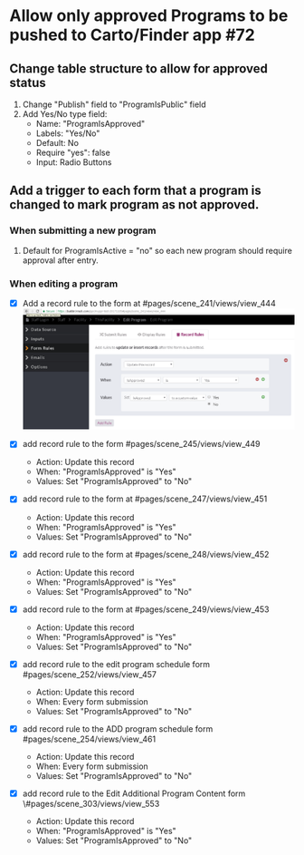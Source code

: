 # Allow only approved Programs to be pushed to Carto/Finder app #72

## Change table structure to allow for approved status  

1. Change "Publish" field to "ProgramIsPublic" field
2. Add Yes/No type field:
   * Name: "ProgramIsApproved"
   * Labels: "Yes/No"
   * Default: No
   * Require "yes": false
   * Input: Radio Buttons



## Add a trigger to each form that a program is changed to mark program as not approved.

### When submitting a new program

1. Default for ProgramIsActive = "no" so each new program should require approval after entry.



###  When editing a program

- [x] Add a record rule to the form at \#pages/scene_241/views/view_444
     ![AddFormTriggerToEditProgramForm](images/72/AddFormTriggerToEditProgramForm.PNG)

- [x] add record rule to the form \#pages/scene_245/views/view_449

     * Action: Update this record
     * When: "ProgramIsApproved" is "Yes"
     * Values: Set "ProgramIsApproved" to "No"

- [x] add record rule to the form at \#pages/scene_247/views/view_451

     - Action: Update this record
     - When: "ProgramIsApproved" is "Yes"
     - Values: Set "ProgramIsApproved" to "No"

- [x] add record rule to the form at \#pages/scene_248/views/view_452

     - Action: Update this record
     - When: "ProgramIsApproved" is "Yes"
     - Values: Set "ProgramIsApproved" to "No"

- [x] add record rule to the form at \#pages/scene_249/views/view_453

     - Action: Update this record
     - When: "ProgramIsApproved" is "Yes"
     - Values: Set "ProgramIsApproved" to "No"

- [x] add record rule to the edit program schedule form \#pages/scene_252/views/view_457

     - Action: Update this record
     - When: Every form submission
     - Values: Set "ProgramIsApproved" to "No"

- [x] add record rule to the ADD program schedule form \#pages/scene_254/views/view_461

     - Action: Update this record
     - When: Every form submission
     - Values: Set "ProgramIsApproved" to "No"

- [x] add record rule to the Edit Additional Program Content form \\#pages/scene_303/views/view_553

     - Action: Update this record
     - When: "ProgramIsApproved" is "Yes"
     - Values: Set "ProgramIsApproved" to "No"

     ​

